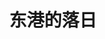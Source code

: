 ---
title: 东港的落日
category: times
icon: users
img: /assets/img/us/大连2020.jpg
public: false
pos: right
description: You jump, I jump!
---